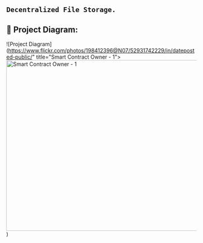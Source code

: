 ## ``` Decentralized File Storage. ```


## 🔧 Project Diagram:
![Project Diagram](https://www.flickr.com/photos/198412396@N07/52931742229/in/dateposted-public/" title="Smart Contract Owner - 1"><img src="https://live.staticflickr.com/65535/52931742229_d9cba105ff_z.jpg" width="640" height="452" alt="Smart Contract Owner - 1"/></a>)
